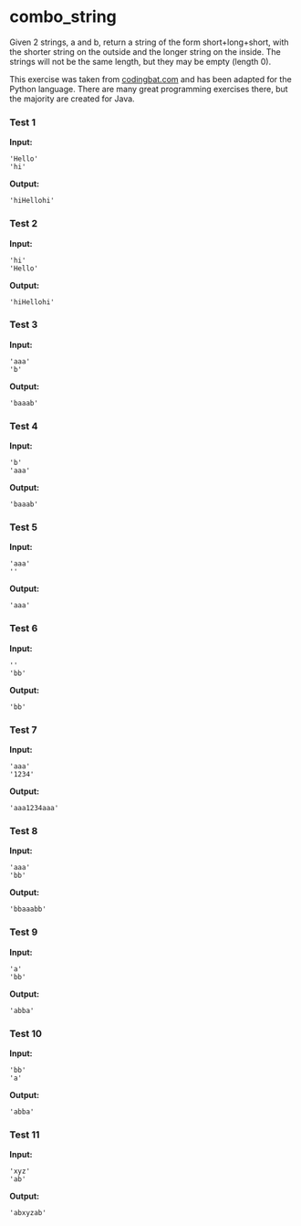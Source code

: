 # combo_string





Given 2 strings, a and b, return a string of the form short+long+short, with the shorter string on the outside and the longer string on the inside. The strings will not be the same length, but they may be empty (length 0).

This exercise was taken from [codingbat.com](https://codingbat.com/prob/p168564) and has been adapted for the Python language. There are many great programming exercises there, but the majority are created for Java.






### Test 1
**Input:**
```
'Hello'
'hi'
```
**Output:**
```
'hiHellohi'
```
### Test 2
**Input:**
```
'hi'
'Hello'
```
**Output:**
```
'hiHellohi'
```
### Test 3
**Input:**
```
'aaa'
'b'
```
**Output:**
```
'baaab'
```
### Test 4
**Input:**
```
'b'
'aaa'
```
**Output:**
```
'baaab'
```
### Test 5
**Input:**
```
'aaa'
''
```
**Output:**
```
'aaa'
```
### Test 6
**Input:**
```
''
'bb'
```
**Output:**
```
'bb'
```
### Test 7
**Input:**
```
'aaa'
'1234'
```
**Output:**
```
'aaa1234aaa'
```
### Test 8
**Input:**
```
'aaa'
'bb'
```
**Output:**
```
'bbaaabb'
```
### Test 9
**Input:**
```
'a'
'bb'
```
**Output:**
```
'abba'
```
### Test 10
**Input:**
```
'bb'
'a'
```
**Output:**
```
'abba'
```
### Test 11
**Input:**
```
'xyz'
'ab'
```
**Output:**
```
'abxyzab'
```

